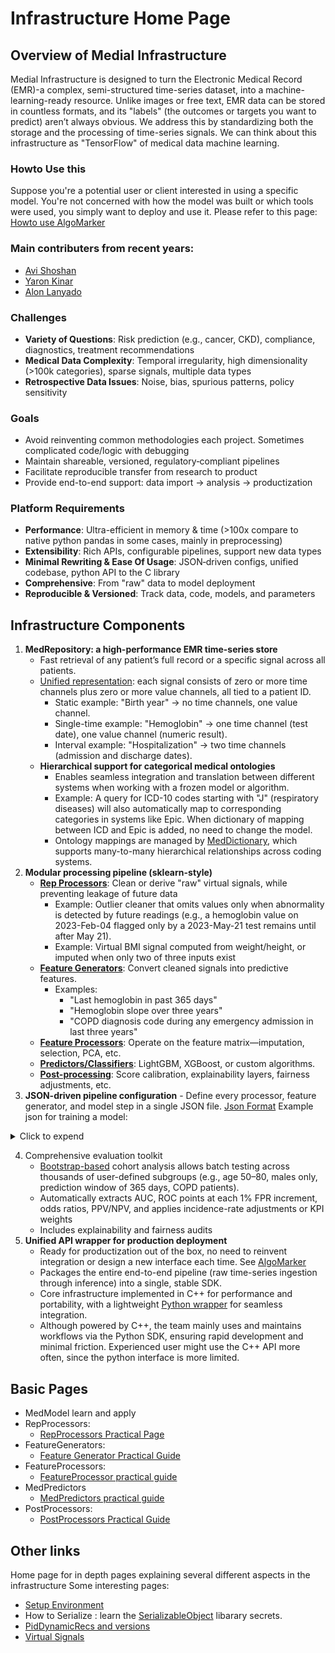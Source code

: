 # Infrastructure Home Page

## Overview of Medial Infrastructure
Medial Infrastructure is designed to turn the Electronic Medical Record (EMR)-a complex, semi-structured time-series dataset, into a machine-learning-ready resource. Unlike images or free text, EMR data can be stored in countless formats, and its "labels" (the outcomes or targets you want to predict) aren’t always obvious. We address this by standardizing both the storage and the processing of time-series signals.
We can think about this infrastructure as "TensorFlow" of medical data machine learning. 

### Howto Use this
Suppose you're a potential user or client interested in using a specific model.
You're not concerned with how the model was built or which tools were used, you simply want to deploy and use it.
Please refer to this page: [Howto use AlgoMarker](AlgoMarkers/Howto%20Use%20AlgoMarker.md)

### Main contributers from recent years:
- [Avi Shoshan](https://www.linkedin.com/in/avi-shoshan-a684933b/)
- [Yaron Kinar](https://www.linkedin.com/in/yaron-kinar-il/)
- [Alon Lanyado](https://www.linkedin.com/in/lanyado/)

### Challenges
- **Variety of Questions**: Risk prediction (e.g., cancer, CKD), compliance, diagnostics, treatment recommendations
- **Medical Data Complexity**: Temporal irregularity, high dimensionality (>100k categories), sparse signals, multiple data types
- **Retrospective Data Issues**: Noise, bias, spurious patterns, policy sensitivity

### Goals
- Avoid reinventing common methodologies each project. Sometimes complicated code/logic with debugging
- Maintain shareable, versioned, regulatory‑compliant pipelines
- Facilitate reproducible transfer from research to product
- Provide end-to-end support: data import → analysis → productization

### Platform Requirements
- **Performance**: Ultra-efficient in memory & time (>100x compare to native python pandas in some cases, mainly in preprocessing)
- **Extensibility**: Rich APIs, configurable pipelines, support new data types
- **Minimal Rewriting & Ease Of Usage**: JSON‑driven configs, unified codebase, python API to the C library
- **Comprehensive**: From "raw" data to model deployment
- **Reproducible & Versioned**: Track data, code, models, and parameters

## Infrastructure Components
1. **MedRepository: a high-performance EMR time-series store**
    * Fast retrieval of any patient’s full record or a specific signal across all patients.
    * [Unified representation](00.InfraMed%20Library%20page/Generic%20(Universal)%20Signal%20Vectors.md): each signal consists of zero or more time channels plus zero or more value channels, all tied to a patient ID.
        - Static example: "Birth year" → no time channels, one value channel.
        - Single-time example: "Hemoglobin" → one time channel (test date), one value channel (numeric result).
        - Interval example: "Hospitalization" → two time channels (admission and discharge dates).
    * **Hierarchical support for categorical medical ontologies** 
        - Enables seamless integration and translation between different systems when working with a frozen model or algorithm. 
        - Example: A query for ICD-10 codes starting with "J" (respiratory diseases) will also automatically map to corresponding categories in systems like Epic. When dictionary of mapping between ICD and Epic is added, no need to change the model. 
        - Ontology mappings are managed by [MedDictionary](00.InfraMed%20Library%20page/MedDictionary.md), which supports many-to-many hierarchical relationships across coding systems.
2. **Modular processing pipeline (sklearn-style)**
    * **[Rep Processors](01.Rep%20Processors%20Practical%20Guide/)**: Clean or derive "raw" virtual signals, while preventing leakage of future data
        - Example: Outlier cleaner that omits values only when abnormality is detected by future readings (e.g., a hemoglobin value on 2023-Feb-04 flagged only by a 2023-May-21 test remains until after May 21).
        - Example: Virtual BMI signal computed from weight/height, or imputed when only two of three inputs exist
    * **[Feature Generators](MedProcessTools%20Library/FeatureGenerator/)**: Convert cleaned signals into predictive features.
        - Examples:
            * "Last hemoglobin in past 365 days"
            * "Hemoglobin slope over three years"
            * "COPD diagnosis code during any emergency admission in last three years"
    * **[Feature Processors](02.Feature%20Generator%20Practical%20Guide/)**: Operate on the feature matrix—imputation, selection, PCA, etc. 
    * **[Predictors/Classifiers](04.MedAlgo%20Library/)**: LightGBM, XGBoost, or custom algorithms.
    * **[Post-processing](05.PostProcessors%20Practical%20Guide/)**: Score calibration, explainability layers, fairness adjustments, etc.
3. **JSON-driven pipeline configuration** - Define every processor, feature generator, and model step in a single JSON file. [Json Format](MedModel%20json%20format.md)
    Example json for training a model:

<details>
       <summary>Click to expend</summary>


```json title="example json"
   {
	"model_json_version": "2",
	"serialize_learning_set": "0",
	"model_actions": [
		"json:full_rep_processors.json", // Import a json from current folder with other componenets - in this case, outlier cleaners, signal panel completers, etc.
    // Features
		{
			"action_type": "feat_generator",
			"fg_type": "age"
		},
		{
			"action_type": "feat_generator",
			"fg_type": "gender"
		},
		{
			"action_type": "feat_generator",
			"fg_type": "unified_smoking",
			"tags": "smoking",
			"smoking_features": "Current_Smoker, Ex_Smoker, Unknown_Smoker, Never_Smoker, Passive_Smoker, Smok_Days_Since_Quitting , Smok_Pack_Years_Max, Smok_Pack_Years_Last,Smoking_Years,Smoking_Intensity"
		},
		// Cancers in Dx
		{
			"action_type": "feat_generator",
			"fg_type": "basic",
			"type": "category_set",
			"window": [
				"win_from=0;win_to=10950"
			],
			"time_unit": "Days",
			"sets": [
				"ICD9_CODE:140-149,ICD9_CODE:150-159,ICD9_CODE:160-165,ICD9_CODE:170,ICD9_CODE:171,ICD9_CODE:172,ICD9_CODE:174,ICD9_CODE:175,ICD9_CODE:176,ICD9_CODE:179-189,ICD9_CODE:200-208,ICD9_CODE:209.0,ICD9_CODE:209.1,ICD9_CODE:209.2,ICD9_CODE:290.3,ICD9_CODE:230-234"
			],
			"signal": "ICD9_Diagnosis",
			"in_set_name": "Cancers"
		},
    // Statistical features - will take: last, average, min, max, etc. for each time window: 0-180, 0-365. 365-730, 0-1095 prior prediction day in days and for each signal: Hemoglobin, WBC...
    // In total will create: 8*4*4 = 128 features
		{
			"action_type": "feat_generator",
			"fg_type": "basic",
			"type": [
				"last",
				"last_delta",
				"avg",
				"max",
				"min",
				"std",
				"slope",
				"range_width"
			],
			"window": [
				"win_from=0;win_to=180",
				"win_from=0;win_to=365",
				"win_from=365;win_to=730",
				"win_from=0;win_to=1095"
			],
			"time_unit": "Days",
			"tags": "labs_and_measurements,need_imputer,need_norm",
			"signal": [
				"Hemoglobin",
				"WBC",
				"Platelets",
				"Albumin"
			]
		},
		{
			"action_type": "feat_generator",
			"fg_type": "basic",
			"type": [
				"last_time"
			],
			"window": [
				"win_from=0;win_to=180",
				"win_from=0;win_to=365",
				"win_from=365;win_to=730",
				"win_from=0;win_to=1095"
			],
			"time_unit": "Days",
			"tags": "labs_and_measurements,need_imputer,need_norm",
			//Take only panels - to remove repititions:
			"signal": [
				"BMI",
				"Creatinine",
				"WBC",
				"Cholesterol",
				"Glucose",
				"Hemoglobin",
				"Albumin"
			]
		},
		{
			"action_type": "feat_generator",
			"fg_type": "category_depend",
			"signal": "DIAGNOSIS",
			"window": [
				"win_from=0;win_to=10950;tags=numeric.win_0_10950",
				"win_from=0;win_to=365;tags=numeric.win_0_365"
			],
			"time_unit_win": "Days",
			"regex_filter": "ICD10_CODE:.*",
			"min_age": "40",
			"max_age": "90",
			"age_bin": "5",
			"min_code_cnt": "200",
			"fdr": "0.01",
			"lift_below": "0.7",
			"lift_above": "1.3",
			"stat_metric": "mcnemar",
			"max_depth": "50",
			"max_parents": "100",
			"use_fixed_lift": "1",
			"sort_by_chi": "1",
			"verbose": "1",
			"take_top": "50"
		},
		// Feature selector to remove features with 99.9% same value, there are other options, like lasso, by model importance, etc.
		{
			"action_type": "fp_set",
			"members": [
				{
					"fp_type": "remove_deg",
					"percentage": "0.999"
				}
			]
		},
		// Imputer - simple choise of choosing median value by stratifying to age, gender and smoking status - will commit for all features with "need_imputer" tag
		{
			"action_type": "fp_set",
			"members": [
				{
					"fp_type": "imputer",
					"strata": "Age,40,100,5:Gender,1,2,1:Current_Smoker,0,1,1:Ex_Smoker,0,1,1",
					"moment_type": "median",
					"tag": "need_imputer",
					"duplicate": "1"
				}
			]
		},
		// Normalizer - will commit for all features with "need_imputer" tag
		{
			"action_type": "fp_set",
			"members": [
				{
					"fp_type": "normalizer",
					"resolution_only": "0",
					"resolution": "5",
					"tag": "need_norm",
					"duplicate": "1"
				}
			]
		}
	],
	"predictor": "xgb",
	"predictor_params": "tree_method=auto;booster=gbtree;objective=binary:logistic;eta=0.050;alpha=0.000;lambda=0.010;gamma=0.010;max_depth=6;colsample_bytree=0.800;colsample_bylevel=1.000;min_child_weight=10;num_round=200;subsample=0.800" }
```

</details>



4. Comprehensive evaluation toolkit
    * [Bootstrap-based](/Medial%20Tools/bootstrap_app/) cohort analysis allows batch testing across thousands of user-defined subgroups (e.g., age 50–80, males only, prediction window of 365 days, COPD patients).
    * Automatically extracts AUC, ROC points at each 1% FPR increment, odds ratios, PPV/NPV, and applies incidence-rate adjustments or KPI weights
    * Includes explainability and fairness audits
5. **Unified API wrapper for production deployment**
    * Ready for productization out of the box, no need to reinvent integration or design a new interface each time. See [AlgoMarker](AlgoMarkers/)
    * Packages the entire end-to-end pipeline (raw time-series ingestion through inference) into a single, stable SDK.
    * Core infrastructure implemented in C++ for performance and portability, with a lightweight [Python wrapper](/Python) for seamless integration.
    * Although powered by C++, the team mainly uses and maintains workflows via the Python SDK, ensuring rapid development and minimal friction. Experienced user might use the C++ API more often, since the python interface is more limited. 


## Basic Pages

- MedModel learn and apply 
- RepProcessors:
    - [RepProcessors Practical Page](01.Rep%20Processors%20Practical%20Guide)
- FeatureGenerators:
    - [Feature Generator Practical Guide](02.Feature%20Generator%20Practical%20Guide)
- FeatureProcessors:
    - [FeatureProcessor practical guide](03.FeatureProcessor%20practical%20guide)
- MedPredictors
    - [MedPredictors practical guide](04.MedAlgo%20Library/MedPredictor%20practical%20guide)
- PostProcessors:
    - [PostProcessors Practical Guide](05.PostProcessors%20Practical%20Guide)

## Other links
Home page for in depth pages explaining several different aspects in the infrastructure
Some interesting pages:

- [Setup Environment](../Installation/index.md#setup)
- How to Serialize : learn the [SerializableObject](MedProcessTools%20Library/SerializableObject.md) libarary secrets.
- [PidDynamicRecs and versions](00.InfraMed%20Library%20page/PidDynamicRec.md)
- [Virtual Signals](01.Rep%20Processors%20Practical%20Guide/Virtual%20Signals.md)
